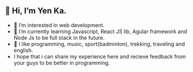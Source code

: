 ## 👋 Hi, I’m Yen Ka.
- 👀 I’m interested in web development.
- 🌱 I’m currently learning Javascript, React JS lib, Agular framework and Node Js to be full stack in the future.
- 💞️ I like programming, music, sport(badminton), trekking, traveling and english.
- I hope that i can share my experience here and recieve feedback from your guys to be better in programming.

<!---
YenKaPhuThi/YenKaPhuThi is a ✨ special ✨ repository because its `README.md` (this file) appears on your GitHub profile.
You can click the Preview link to take a look at your changes.
--->
